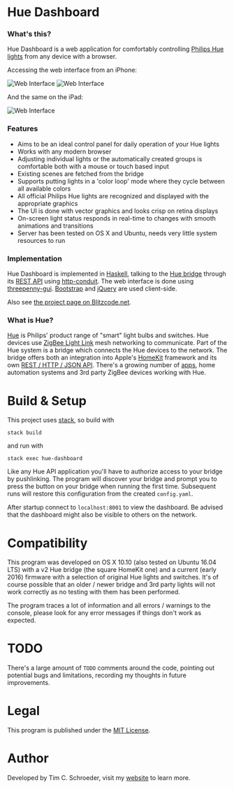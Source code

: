 
# Hue Dashboard

### What's this?

Hue Dashboard is a web application for comfortably controlling [Philips Hue lights](http://www2.meethue.com/en-XX) from any device with a browser.

Accessing the web interface from an iPhone:

![Web Interface](https://raw.github.com/blitzcode/hue-dashboard/master/web-interface-iphone-1.jpg)
![Web Interface](https://raw.github.com/blitzcode/hue-dashboard/master/web-interface-iphone-2.jpg)

And the same on the iPad:

![Web Interface](https://raw.github.com/blitzcode/hue-dashboard/master/web-interface-ipad.jpg)

### Features

- Aims to be an ideal control panel for daily operation of your Hue lights
- Works with any modern browser
- Adjusting individual lights or the automatically created groups is comfortable both with a mouse or touch based input
- Existing scenes are fetched from the bridge
- Supports putting lights in a 'color loop' mode where they cycle between all available colors
- All official Philips Hue lights are recognized and displayed with the appropriate graphics
- The UI is done with vector graphics and looks crisp on retina displays
- On-screen light status responds in real-time to changes with smooth animations and transitions
- Server has been tested on OS X and Ubuntu, needs very little system resources to run

### Implementation

Hue Dashboard is implemented in [Haskell](http://www.haskell.org), talking to the [Hue bridge](http://www2.meethue.com/en-us/productdetail/philips-hue-bridge) through its [REST API](http://www.developers.meethue.com/) using [http-conduit](https://www.stackage.org/package/http-conduit). The web interface is done using [threepenny-gui](https://wiki.haskell.org/Threepenny-gui). [Bootstrap](http://getbootstrap.com/) and [jQuery](https://jquery.com/) are used client-side.

Also see [the project page on Blitzcode.net](http://www.blitzcode.net/haskell.shtml#hue-dashboard).

### What is Hue?

[Hue](http://www2.meethue.com/en-XX) is Philips' product range of "smart" light bulbs and switches. Hue devices use [ZigBee Light Link](http://www.zigbee.org/zigbee-for-developers/applicationstandards/zigbee-light-link/) mesh networking to communicate. Part of the Hue system is a bridge which connects the Hue devices to the network. The bridge offers both an integration into Apple's [HomeKit](http://www.apple.com/ios/homekit/) framework and its own [REST / HTTP / JSON API](http://www.developers.meethue.com/). There's a growing number of [apps](http://www.developers.meethue.com/otherapps/otherAppsIOS.html), home automation systems and 3rd party ZigBee devices working with Hue.

# Build & Setup

This project uses [stack](http://docs.haskellstack.org/en/stable/README/), so build with

    stack build

and run with

    stack exec hue-dashboard

Like any Hue API application you'll have to authorize access to your bridge by pushlinking. The program will discover your bridge and prompt you to press the button on your bridge when running the first time. Subsequent runs will restore this configuration from the created `config.yaml`.

After startup connect to `localhost:8001` to view the dashboard. Be advised that the dashboard might also be visible to others on the network.

# Compatibility

This program was developed on OS X 10.10 (also tested on Ubuntu 16.04 LTS) with a v2 Hue bridge (the square HomeKit one) and a current (early 2016) firmware with a selection of original Hue lights and switches. It's of course possible that an older / newer bridge and 3rd party lights will not work correctly as no testing with them has been performed.

The program traces a lot of information and all errors / warnings to the console, please look for any error messages if things don't work as expected.

# TODO

There's a large amount of `TODO` comments around the code, pointing out potential bugs and limitations, recording my thoughts in future improvements.

# Legal

This program is published under the [MIT License](http://en.wikipedia.org/wiki/MIT_License).

# Author

Developed by Tim C. Schroeder, visit my [website](http://www.blitzcode.net) to learn more.

